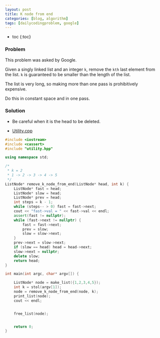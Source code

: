 ```yaml
---
layout: post
title: K node from end
categories: [blog, algorithm]
tags: [dailycodingproblem, google]
---
```


+ toc
{:toc}

### Problem

This problem was asked by Google.

Given a singly linked list and an integer `k`, remove the `kth` last element from the list.
`k` is guaranteed to be smaller than the length of the list.

The list is very long, so making more than one pass is prohibitively expensive.

Do this in constant space and in one pass.

### Solution

+ Be careful when it is the head to be deleted.

+ [Utility.cpp](https://github.com/chunyang-wen/code-practice/tree/master/dailycodingproblem)

```cpp
#include <iostream>
#include <cassert>
#include "utility.hpp"

using namespace std;

/*
 * k = 2
 * 1 -> 2 -> 3 -> 4 -> 5
 */
ListNode* remove_k_node_from_end(ListNode* head, int k) {
    ListNode* fast = head;
    ListNode* slow = head;
    ListNode* prev = head;
    int steps = k - 1;
    while (steps-- > 0) fast = fast->next;
    cout << "fast->val = " << fast->val << endl;
    assert(fast != nullptr);
    while (fast->next != nullptr) {
        fast = fast->next;
        prev = slow;
        slow = slow->next;
    }
    prev->next = slow->next;
    if (slow == head) head = head->next;
    slow->next = nullptr;
    delete slow;
    return head;
}

int main(int argc, char* argv[]) {

    ListNode* node = make_list({1,2,3,4,5});
    int k = stol(argv[1]);
    node = remove_k_node_from_end(node, k);
    print_list(node);
    cout << endl;


    free_list(node);


    return 0;
}
```
